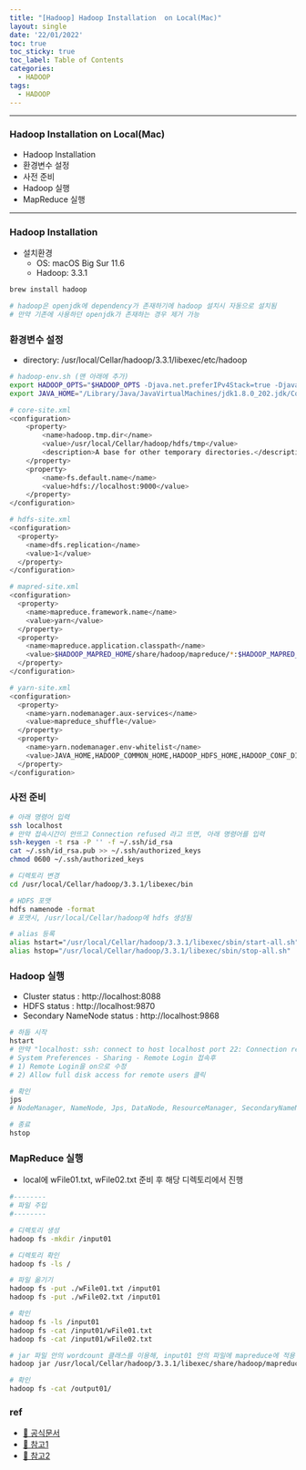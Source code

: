 ```yaml
---
title: "[Hadoop] Hadoop Installation  on Local(Mac)"
layout: single
date: '22/01/2022'
toc: true
toc_sticky: true
toc_label: Table of Contents
categories:
  - HADOOP
tags:
  - HADOOP
---
```


---
### Hadoop Installation on Local(Mac)
* Hadoop Installation
* 환경변수 설정
* 사전 준비
* Hadoop 실행
* MapReduce 실행

---


### Hadoop Installation
* 설치환경
    * OS: macOS Big Sur 11.6
    * Hadoop: 3.3.1

```bash
brew install hadoop

# hadoop은 openjdk에 dependency가 존재하기에 hadoop 설치시 자동으로 설치됨
# 만약 기존에 사용하던 openjdk가 존재하는 경우 제거 가능
```

### 환경변수 설정
* directory: /usr/local/Cellar/hadoop/3.3.1/libexec/etc/hadoop

```bash
# hadoop-env.sh (맨 아래에 추가)
export HADOOP_OPTS="$HADOOP_OPTS -Djava.net.preferIPv4Stack=true -Djava.security.krb5.realm= -Djava.security.krb5.kdc="
export JAVA_HOME="/Library/Java/JavaVirtualMachines/jdk1.8.0_202.jdk/Contents/Home"

# core-site.xml
<configuration>
    <property>
        <name>hadoop.tmp.dir</name>
        <value>/usr/local/Cellar/hadoop/hdfs/tmp</value>
        <description>A base for other temporary directories.</description>
    </property>
    <property>
        <name>fs.default.name</name>
        <value>hdfs://localhost:9000</value>
    </property>
</configuration>

# hdfs-site.xml
<configuration>
  <property>
    <name>dfs.replication</name>
    <value>1</value>
  </property>
</configuration>

# mapred-site.xml
<configuration>
  <property>
    <name>mapreduce.framework.name</name>
    <value>yarn</value>
  </property>
  <property>
    <name>mapreduce.application.classpath</name>   
    <value>$HADOOP_MAPRED_HOME/share/hadoop/mapreduce/*:$HADOOP_MAPRED_HOME/share/hadoop/mapreduce/lib/*</value>
  </property>
</configuration>

# yarn-site.xml
<configuration>
  <property>
    <name>yarn.nodemanager.aux-services</name>
    <value>mapreduce_shuffle</value>
  </property>
  <property>
    <name>yarn.nodemanager.env-whitelist</name>
    <value>JAVA_HOME,HADOOP_COMMON_HOME,HADOOP_HDFS_HOME,HADOOP_CONF_DIR,CLASSPATH_PREPEND_DISTCACHE,HADOOP_YARN_HOME,HADOOP_MAPRED_HOME</value>
  </property>
</configuration>
```

### 사전 준비
```bash
# 아래 명령어 입력
ssh localhost
# 만약 접속시간이 안뜨고 Connection refused 라고 뜨면, 아래 명령어를 입력
ssh-keygen -t rsa -P '' -f ~/.ssh/id_rsa
cat ~/.ssh/id_rsa.pub >> ~/.ssh/authorized_keys
chmod 0600 ~/.ssh/authorized_keys

# 디렉토리 변경
cd /usr/local/Cellar/hadoop/3.3.1/libexec/bin

# HDFS 포맷
hdfs namenode -format
# 포맷시, /usr/local/Cellar/hadoop에 hdfs 생성됨

# alias 등록
alias hstart="/usr/local/Cellar/hadoop/3.3.1/libexec/sbin/start-all.sh"
alias hstop="/usr/local/Cellar/hadoop/3.3.1/libexec/sbin/stop-all.sh"
```

### Hadoop 실행
* Cluster status : http://localhost:8088
* HDFS status : http://localhost:9870 
* Secondary NameNode status : http://localhost:9868

```bash
# 하둡 시작
hstart
# 만약 "localhost: ssh: connect to host localhost port 22: Connection refused" 발생시
# System Preferences - Sharing - Remote Login 접속후
# 1) Remote Login을 on으로 수정
# 2) Allow full disk access for remote users 클릭

# 확인
jps 
# NodeManager, NameNode, Jps, DataNode, ResourceManager, SecondaryNameNode가 정상적으로 나오는지 확인

# 종료
hstop
```

### MapReduce 실행
* local에 wFile01.txt, wFile02.txt 준비 후 해당 디렉토리에서 진행

```bash
#-------- 
# 파일 주입
#--------

# 디렉토리 생성
hadoop fs -mkdir /input01

# 디렉토리 확인
hadoop fs -ls /

# 파일 옮기기
hadoop fs -put ./wFile01.txt /input01
hadoop fs -put ./wFile02.txt /input01

# 확인
hadoop fs -ls /input01
hadoop fs -cat /input01/wFile01.txt
hadoop fs -cat /input01/wFile02.txt

# jar 파일 안의 wordcount 클래스를 이용해, input01 안의 파일에 mapreduce에 적용 후, output01로
hadoop jar /usr/local/Cellar/hadoop/3.3.1/libexec/share/hadoop/mapreduce/hadoop-mapreduce-examples-3.3.1.jar wordcount /input01 /output01

# 확인
hadoop fs -cat /output01/

```

### ref
* [🔗 공식문서](https://hadoop.apache.org/docs/stable/hadoop-project-dist/hadoop-common/SingleCluster.html)
* [🔗 참고1](https://key4920.github.io/p/mac-os에-하둡hadoop-설치/)
* [🔗 참고2](https://stackoverflow.com/questions/51808588/run-hadoop-in-the-mac-os)